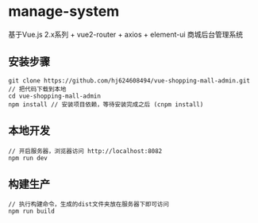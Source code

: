 # manage-system #
基于Vue.js 2.x系列 + vue2-router + axios + element-ui 商城后台管理系统

## 安装步骤

```shell
git clone https://github.com/hj624608494/vue-shopping-mall-admin.git  // 把代码下载到本地
cd vue-shopping-mall-admin
npm install // 安装项目依赖，等待安装完成之后 (cnpm install)
```

## 本地开发

```shell
// 开启服务器，浏览器访问 http://localhost:8082
npm run dev
```

## 构建生产

```shell
// 执行构建命令，生成的dist文件夹放在服务器下即可访问
npm run build
```